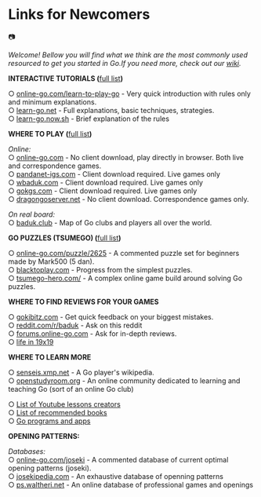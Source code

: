 # Links for Newcomers

📷

*Welcome! Bellow you will find what we think are the most commonly used resourced to get you started in Go.If you need more, check out our* [*wiki*](https://www.reddit.com/r/baduk/wiki)*.*

**INTERACTIVE TUTORIALS (**[full list](https://www.reddit.com/r/baduk/wiki/tutorials)**)**

○ [online-go.com/learn-to-play-go](https://online-go.com/learn-to-play-go) \- Very quick introduction with rules only and minimum explanations.  
○ [learn-go.net](https://www.learn-go.net/) \- Full explanations, basic techniques, strategies.  
○ [learn-go.now.sh](https://learn-go.now.sh/) \- Brief explanation of the rules

**WHERE TO PLAY (**[full list](https://www.reddit.com/r/baduk/wiki/online_go_servers)**)**

*Online:*  
○ [online-go.com](https://online-go.com/) \- No client download, play directly in browser. Both live and correspondence games.  
○ [pandanet-igs.com](https://pandanet-igs.com/) \- Client download required. Live games only  
○ [wbaduk.com](http://www.wbaduk.com/) \- Client download required. Live games only  
○ [gokgs.com](http://www.gokgs.com/) \- Client download required. Live games only  
○ [dragongoserver.net](https://www.dragongoserver.net/) \- No client download. Correspondence games only.

*On real board:*  
○ [baduk.club](https://baduk.club/map/) \- Map of Go clubs and players all over the world.

**GO PUZZLES (TSUMEGO) (**[full list](https://www.reddit.com/r/baduk/wiki/tsumegos)**)**

○ [online-go.com/puzzle/2625](https://online-go.com/puzzle/2625) \- A commented puzzle set for beginners made by Mark500 (5 dan).  
○ [blacktoplay.com](https://blacktoplay.com/) \- Progress from the simplest puzzles.  
○ [tsumego-hero.com/](https://tsumego-hero.com/) \- A complex online game build around solving Go puzzles.

**WHERE TO FIND REVIEWS FOR YOUR GAMES**

○ [gokibitz.com](https://gokibitz.com/) \- Get quick feedback on your biggest mistakes.  
○ [reddit.com/r/baduk](https://www.reddit.com/r/baduk) \- Ask on this reddit  
○ [forums.online-go.com](https://forums.online-go.com/) \- Ask for in-depth reviews.  
○ [life in 19x19](https://lifein19x19.com/)

**WHERE TO LEARN MORE**

○ [senseis.xmp.net](https://senseis.xmp.net/) \- A Go player's wikipedia.  
○ [openstudyroom.org](https://openstudyroom.org/) \- An online community dedicated to learning and teaching Go (sort of an online Go club)

○ [List of Youtube lessons creators](https://www.reddit.com/r/baduk/wiki/youtube_channels)  
○ [List of recommended books](https://www.reddit.com/r/baduk/wiki/books)  
○ [Go programs and apps](https://www.reddit.com/r/baduk/wiki/programs)

**OPENING PATTERNS:**

*Databases:*  
○ [online-go.com/joseki](https://online-go.com/joseki) \- A commented database of current optimal opening patterns (joseki).  
○ [josekipedia.com](http://www.josekipedia.com/) \- An exhaustive database of openning patterns  
○ [ps.waltheri.net](http://ps.waltheri.net/) \- An online database of professional games and openings